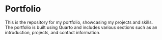 # Portfolio

This is the repository for my portfolio, showcasing my projects and skills. The portfolio is built using Quarto and includes various sections such as an introduction, projects, and contact information.